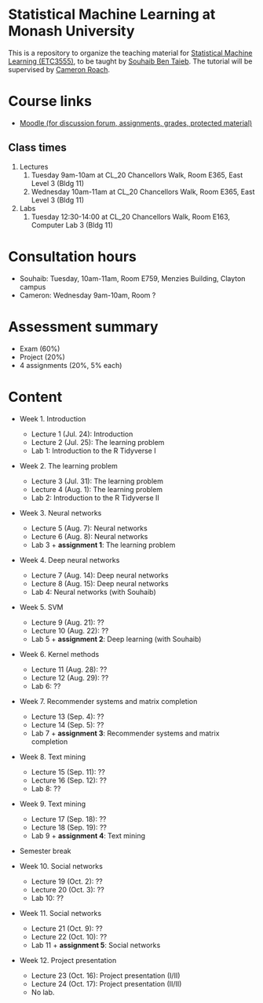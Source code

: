 # Statistical Machine Learning at Monash University
This is a repository to organize the teaching material for [Statistical Machine Learning (ETC3555)](http://www.monash.edu/pubs/2018handbooks/units/ETC3555.html), to be taught by [Souhaib Ben Taieb](http://www.souhaib-bentaieb.com). The tutorial will be supervised by [Cameron Roach](https://www.linkedin.com/in/cameron-roach-00873b69/).

# Course links

- [Moodle (for discussion forum, assignments, grades, protected material)](https://moodle.vle.monash.edu/course/view.php?id=45443)

## Class times
1. Lectures
	1. Tuesday 9am-10am at CL_20 Chancellors Walk, Room E365, East Level 3 (Bldg 11)
	2. Wednesday 10am-11am at CL_20 Chancellors Walk, Room E365, East Level 3 (Bldg 11)
2. Labs
	1. Tuesday 12:30-14:00 at CL_20 Chancellors Walk, Room E163, Computer Lab 3 (Bldg 11)

	
# Consultation hours

- Souhaib: Tuesday, 10am-11am, Room E759, Menzies Building, Clayton campus
- Cameron: Wednesday 9am-10am, Room ?

# Assessment summary

- Exam (60%)
- Project (20%)
- 4 assignments (20%, 5% each)


# Content

- Week 1. Introduction 
	- Lecture 1 (Jul. 24): Introduction
	- Lecture 2 (Jul. 25): The learning problem
	- Lab 1: Introduction to the R Tidyverse I
	
- Week 2. The learning problem
	- Lecture 3 (Jul. 31): The learning problem
	- Lecture 4 (Aug. 1): The learning problem
	- Lab 2: Introduction to the R Tidyverse II


- Week 3. Neural networks
	- Lecture 5 (Aug. 7): Neural networks
	- Lecture 6 (Aug. 8): Neural networks
	- Lab 3 + **assignment 1**: The learning problem
	
- Week 4. Deep neural networks
	- Lecture 7 (Aug. 14): Deep neural networks
	- Lecture 8 (Aug. 15): Deep neural networks
	- Lab 4: Neural networks (with Souhaib)

	
- Week 5. SVM
	- Lecture 9 (Aug. 21): ??
	- Lecture 10 (Aug. 22): ??		
	- Lab 5 + **assignment 2**: Deep learning (with Souhaib)	
		
- Week 6. Kernel methods
	- Lecture 11 (Aug. 28): ??
	- Lecture 12 (Aug. 29): ??
	- Lab 6: ??

	
- Week 7. Recommender systems and matrix completion
	- Lecture 13 (Sep. 4): ??
	- Lecture 14 (Sep. 5):  ??
	- Lab 7 + **assignment 3**: Recommender systems and matrix completion

	
- Week 8. Text mining
	- Lecture 15 (Sep. 11): ??
	- Lecture 16 (Sep. 12): ?? 
	- Lab 8: ??
	
	
- Week 9. Text mining
	- Lecture 17 (Sep. 18): ??
	- Lecture 18 (Sep. 19): ?? 
	- Lab 9 + **assignment 4**: Text mining


- Semester break

- Week 10. Social networks
	- Lecture 19 (Oct. 2): ??
	- Lecture 20 (Oct. 3):  ??
	- Lab 10:   ??
	
	
- Week 11. Social networks
	- Lecture 21 (Oct. 9): ??
	-  Lecture 22 (Oct. 10): ??
	- Lab 11 + **assignment 5**: Social networks
	
	
- Week 12. Project presentation
	- Lecture 23 (Oct. 16): Project presentation (I/II)
	- Lecture 24 (Oct. 17): Project presentation (II/II)
	- No lab.



	
